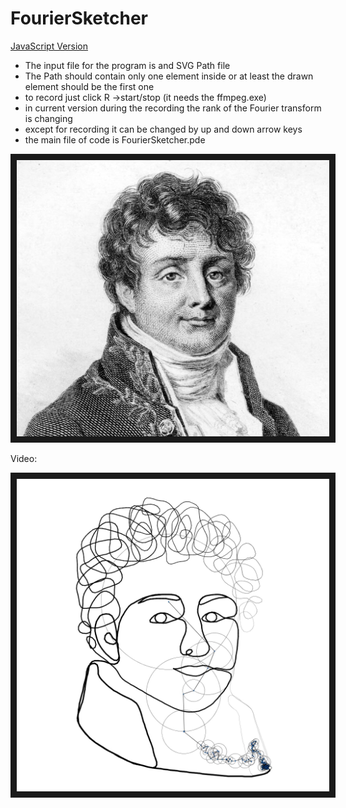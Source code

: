 # FourierSketcher

[JavaScript Version](https://zmaciej.github.io/FourierSketcher/)
* The input file for the program is and SVG Path file
* The Path should contain only one element inside or at least the drawn element should be the first one
* to record just click R ->start/stop (it needs the ffmpeg.exe)
* in current version during the recording the rank of the Fourier transform is changing
* except for recording it can be changed by up and down arrow keys
* the main file of code is FourierSketcher.pde


<img src=/img/JosephFourier.png alt="Joseph Fourier" width="500" border="10" />


Video:

[<img src=/img/Fourier.png alt="Fourier" width="500" border="10" />](http://www.youtube.com/watch?v=uAiydEJMLdY "Fourier")
